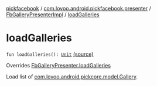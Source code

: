 [pickfacebook](../../index.md) / [com.lovoo.android.pickfacebook.presenter](../index.md) / [FbGalleryPresenterImpl](index.md) / [loadGalleries](./load-galleries.md)

# loadGalleries

`fun loadGalleries(): `[`Unit`](https://kotlinlang.org/api/latest/jvm/stdlib/kotlin/-unit/index.html) [(source)](https://github.com/lovoo/android-pickpic/blob/master/pickfacebook/src/main/kotlin/com/lovoo/android/pickfacebook/presenter/FbGalleryPresenterImpl.kt#L84)

Overrides [FbGalleryPresenter.loadGalleries](../../com.lovoo.android.pickfacebook.contract/-fb-gallery-presenter/load-galleries.md)

Load list of [com.lovoo.android.pickcore.model.Gallery](#).

